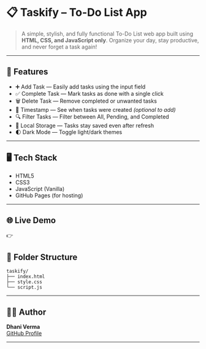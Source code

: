 # 📋 Taskify – To-Do List App

> A simple, stylish, and fully functional To-Do List web app built using **HTML, CSS, and JavaScript only**. Organize your day, stay productive, and never forget a task again!

---

## 🚀 Features

- ➕ Add Task — Easily add tasks using the input field  
- ✅ Complete Task — Mark tasks as done with a single click  
- 🗑️ Delete Task — Remove completed or unwanted tasks  
- 📅 Timestamp — See when tasks were created *(optional to add)*  
- 🔍 Filter Tasks — Filter between All, Pending, and Completed  
- 💾 Local Storage — Tasks stay saved even after refresh  
- 🌓 Dark Mode — Toggle light/dark themes  

---

## 🖥️ Tech Stack

- HTML5  
- CSS3  
- JavaScript (Vanilla)  
- GitHub Pages (for hosting)

---

## 🌐 Live Demo

👉 

## 📁 Folder Structure

```
taskify/
├── index.html
├── style.css
└── script.js
```

---

## 🙋‍♀️ Author

**Dhani Verma**  
[GitHub Profile](https://github.com/dhaniverma)

---

